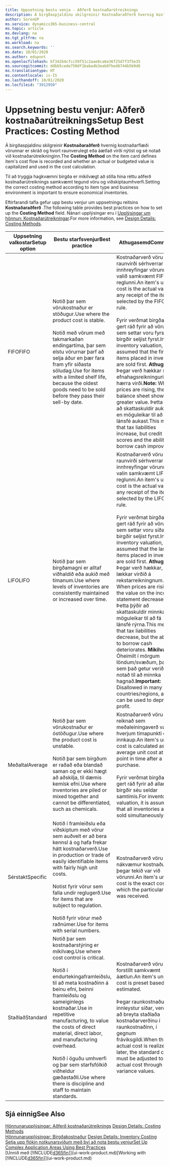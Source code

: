 ```yaml
---
title: Uppsetning bestu venja - Aðferð kostnaðarútreiknings
description: Á birgðaspjaldinu skilgreinir Kostnaðaraðferð hvernig kostnaðarflæði vörunnar er skráð og hvort raunverulegt eða áætlað virði nýtist og sé notað við kostnaðarútreikninginn.
author: SorenGP
ms.service: dynamics365-business-central
ms.topic: article
ms.devlang: na
ms.tgt_pltfrm: na
ms.workload: na
ms.search.keywords: ''
ms.date: 10/01/2020
ms.author: edupont
ms.openlocfilehash: bf342b4cfcc59f51c2aae8ca6e36f25d7f3f5e35
ms.sourcegitcommit: ddbb5cede750df1baba4b3eab8fbed6744b5b9d6
ms.translationtype: HT
ms.contentlocale: is-IS
ms.lasthandoff: 10/01/2020
ms.locfileid: "3912950"
---
```

# <a name="setup-best-practices-costing-method"></a><span data-ttu-id="be640-103">Uppsetning bestu venjur: Aðferð kostnaðarútreiknings</span><span class="sxs-lookup"><span data-stu-id="be640-103">Setup Best Practices: Costing Method</span></span>

<span data-ttu-id="be640-104">Á birgðaspjaldinu skilgreinir **Kostnaðaraðferð** hvernig kostnaðarflæði vörunnar er skráð og hvort raunverulegt eða áætlað virði nýtist og sé notað við kostnaðarútreikninginn.</span><span class="sxs-lookup"><span data-stu-id="be640-104">The **Costing Method** on the item card defines item's cost flow is recorded and whether an actual or budgeted value is capitalized and used in the cost calculation.</span></span>  

 <span data-ttu-id="be640-105">Til að tryggja hagkvæmni birgða er mikilvægt að stilla hina réttu aðferð kostnaðarútreiknings samkvæmt tegund vöru og viðskiptaumhverfi.</span><span class="sxs-lookup"><span data-stu-id="be640-105">Setting the correct costing method according to item type and business environment is important to ensure economical inventories.</span></span>  

 <span data-ttu-id="be640-106">Eftirfarandi tafla gefur upp bestu venjur um uppsetningu reitsins **Kostnaðaraðferð** .</span><span class="sxs-lookup"><span data-stu-id="be640-106">The following table provides best practices on how to set up the **Costing Method** field.</span></span> <span data-ttu-id="be640-107">Nánari upplýsingar eru í [Upplýsingar um hönnun: Kostnaðarútreikningar](design-details-costing-methods.md).</span><span class="sxs-lookup"><span data-stu-id="be640-107">For more information, see [Design Details: Costing Methods](design-details-costing-methods.md).</span></span>  

|<span data-ttu-id="be640-108">Uppsetning valkostar</span><span class="sxs-lookup"><span data-stu-id="be640-108">Setup option</span></span>|<span data-ttu-id="be640-109">Bestu starfsvenjur</span><span class="sxs-lookup"><span data-stu-id="be640-109">Best practice</span></span>|<span data-ttu-id="be640-110">Athugasemd</span><span class="sxs-lookup"><span data-stu-id="be640-110">Comment</span></span>|  
|------------------|-------------------|-------------|  
|<span data-ttu-id="be640-111">FIFO</span><span class="sxs-lookup"><span data-stu-id="be640-111">FIFO</span></span>|<span data-ttu-id="be640-112">Notið þar sem vörukostnaður er stöðugur.</span><span class="sxs-lookup"><span data-stu-id="be640-112">Use where the product cost is stable.</span></span><br /><br /> <span data-ttu-id="be640-113">Notið með vörum með takmarkaðan endingartíma, þar sem elstu vörurnar þarf að selja áður en þær fara fram yfir síðasta söludag.</span><span class="sxs-lookup"><span data-stu-id="be640-113">Use for items with a limited shelf life, because the oldest goods need to be sold before they pass their sell-by date.</span></span>|<span data-ttu-id="be640-114">Kostnaðarverð vöru er raunvirði sérhverrar innhreyfingar vörunnar, valið samkvæmt FIFO-reglunni.</span><span class="sxs-lookup"><span data-stu-id="be640-114">An item's unit cost is the actual value of any receipt of the item, selected by the FIFO rule.</span></span><br /><br /> <span data-ttu-id="be640-115">Fyrir verðmat birgða, er gert ráð fyrir að vörur sem settar voru fyrst í birgðir seljist fyrst.</span><span class="sxs-lookup"><span data-stu-id="be640-115">In inventory valuation, it is assumed that the first items placed in inventory are sold first.</span></span> <span data-ttu-id="be640-116">**Athugið:** Þegar verð hækkar sýnir efnahagsreikningurinn hærra virði.</span><span class="sxs-lookup"><span data-stu-id="be640-116">**Note:**  When prices are rising, the balance sheet shows greater value.</span></span> <span data-ttu-id="be640-117">Þetta þýðir að skattaskuldir aukast, en möguleikar til að fá lánsfé aukast.</span><span class="sxs-lookup"><span data-stu-id="be640-117">This means that tax liabilities increase, but credit scores and the ability to borrow cash improve.</span></span>|  
|<span data-ttu-id="be640-118">LIFO</span><span class="sxs-lookup"><span data-stu-id="be640-118">LIFO</span></span>|<span data-ttu-id="be640-119">Notið þar sem birgðamagni er alltaf viðhaldið eða aukið með tímanum.</span><span class="sxs-lookup"><span data-stu-id="be640-119">Use where levels of inventories are consistently maintained or increased over time.</span></span>|<span data-ttu-id="be640-120">Kostnaðarverð vöru er raunvirði sérhverrar innhreyfingar vörunnar, valin samkvæmt LIFO-reglunni.</span><span class="sxs-lookup"><span data-stu-id="be640-120">An item's unit cost is the actual value of any receipt of the item, selected by the LIFO rule.</span></span><br /><br /> <span data-ttu-id="be640-121">Fyrir verðmat birgða, er gert ráð fyrir að vörur sem settar voru síðast í birgðir seljist fyrst.</span><span class="sxs-lookup"><span data-stu-id="be640-121">In inventory valuation, it is assumed that the last items placed in inventory are sold first.</span></span> <span data-ttu-id="be640-122">**Athugið:** Þegar verð hækkar, lækkar virðið á rekstarreikningnum.</span><span class="sxs-lookup"><span data-stu-id="be640-122">**Note:**  When prices are rising, the value on the income statement decreases.</span></span> <span data-ttu-id="be640-123">Þetta þýðir að skattaskuldir minnka, en möguleikar til að fá lánsfé rýrna.</span><span class="sxs-lookup"><span data-stu-id="be640-123">This means that tax liabilities decrease, but the ability to borrow cash deteriorates.</span></span> <span data-ttu-id="be640-124">**Mikilvægt:** Óheimilt í mörgum löndum/svæðum, þar sem það getur verið notað til að minnka hagnað.</span><span class="sxs-lookup"><span data-stu-id="be640-124">**Important:**  Disallowed in many countries/regions, as it can be used to depress profit.</span></span>|  
|<span data-ttu-id="be640-125">Meðaltal</span><span class="sxs-lookup"><span data-stu-id="be640-125">Average</span></span>|<span data-ttu-id="be640-126">Notið þar sem vörukostnaður er óstöðugur.</span><span class="sxs-lookup"><span data-stu-id="be640-126">Use where the product cost is unstable.</span></span><br /><br /> <span data-ttu-id="be640-127">Notið þar sem birgðum er raðað eða blandað saman og er ekki hægt að aðskilja, til dæmis kemísk efni.</span><span class="sxs-lookup"><span data-stu-id="be640-127">Use where inventories are piled or mixed together and cannot be differentiated, such as chemicals.</span></span>|<span data-ttu-id="be640-128">Kostnaðarverð vöru er reiknað sem meðaleiningaverð vara á hverjum tímapunkti eftir innkaup.</span><span class="sxs-lookup"><span data-stu-id="be640-128">An item's unit cost is calculated as the average unit cost at each point in time after a purchase.</span></span><br /><br /> <span data-ttu-id="be640-129">Fyrir verðmat birgða er gert ráð fyrir að allar birgðir séu seldar samtímis.</span><span class="sxs-lookup"><span data-stu-id="be640-129">For inventory valuation, it is assumed that all inventories are sold simultaneously.</span></span>|
|<span data-ttu-id="be640-130">Sérstakt</span><span class="sxs-lookup"><span data-stu-id="be640-130">Specific</span></span>|<span data-ttu-id="be640-131">Notið í framleiðslu eða viðskiptum með vörur sem auðvelt er að bera kennsl á og hafa frekar hátt kostnaðarverð.</span><span class="sxs-lookup"><span data-stu-id="be640-131">Use in production or trade of easily identifiable items with fairly high unit costs.</span></span><br /><br /> <span data-ttu-id="be640-132">Notist fyrir vörur sem falla undir reglugerð.</span><span class="sxs-lookup"><span data-stu-id="be640-132">Use for items that are subject to regulation.</span></span><br /><br /> <span data-ttu-id="be640-133">Notið fyrir vörur með raðnúmer.</span><span class="sxs-lookup"><span data-stu-id="be640-133">Use for items with serial numbers.</span></span>|<span data-ttu-id="be640-134">Kostnaðarverð vöru er nákvæmur kostnaður þegar tekið var við vörunni.</span><span class="sxs-lookup"><span data-stu-id="be640-134">An item's unit cost is the exact cost at which the particular unit was received.</span></span>|
|<span data-ttu-id="be640-135">Staðlað</span><span class="sxs-lookup"><span data-stu-id="be640-135">Standard</span></span>|<span data-ttu-id="be640-136">Notið þar sem kostnaðarstýring er mikilvæg.</span><span class="sxs-lookup"><span data-stu-id="be640-136">Use where cost control is critical.</span></span><br /><br /> <span data-ttu-id="be640-137">Notið í endurtekingaframleiðslu, til að meta kostnaðinn á beinu efni, beinni framleiðslu og sameiginlegs kostnaðar.</span><span class="sxs-lookup"><span data-stu-id="be640-137">Use in repetitive manufacturing, to value the costs of direct material, direct labor, and manufacturing overhead.</span></span><br /><br /> <span data-ttu-id="be640-138">Notið í öguðu umhverfi og þar sem starfsfólkið viðheldur gæðastaðli.</span><span class="sxs-lookup"><span data-stu-id="be640-138">Use where there is discipline and staff to maintain standards.</span></span>|<span data-ttu-id="be640-139">Kostnaðarverð vöru er forstillt samkvæmt áætlun.</span><span class="sxs-lookup"><span data-stu-id="be640-139">An item's unit cost is preset based on estimated.</span></span><br /><br /> <span data-ttu-id="be640-140">Þegar raunkostnaður er innleystur síðar, verður að breyta staðlaða kostnaðarverðinu í raunkostnaðinn, í gegnum fráviksgildi.</span><span class="sxs-lookup"><span data-stu-id="be640-140">When the actual cost is realized later, the standard cost must be adjusted to the actual cost through variance values.</span></span>|  

## <a name="see-also"></a><span data-ttu-id="be640-141">Sjá einnig</span><span class="sxs-lookup"><span data-stu-id="be640-141">See Also</span></span>  
 <span data-ttu-id="be640-142">[Hönnunarupplýsingar: Aðferð kostnaðarútreiknings](design-details-costing-methods.md) </span><span class="sxs-lookup"><span data-stu-id="be640-142">[Design Details: Costing Methods](design-details-costing-methods.md) </span></span>  
 <span data-ttu-id="be640-143">[Hönnunarupplýsingar: Birgðakostnaður](design-details-inventory-costing.md) </span><span class="sxs-lookup"><span data-stu-id="be640-143">[Design Details: Inventory Costing](design-details-inventory-costing.md) </span></span>  
 [<span data-ttu-id="be640-144">Setja upp flókin notkunarsviðum með því að nota bestu venjur</span><span class="sxs-lookup"><span data-stu-id="be640-144">Set Up Complex Application Areas Using Best Practices</span></span>](set-up-complex-application-areas-using-best-practices.md)  
 <span data-ttu-id="be640-145">[Unnið með [!INCLUDE[d365fin](includes/d365fin_md.md)]](ui-work-product.md)</span><span class="sxs-lookup"><span data-stu-id="be640-145">[Working with [!INCLUDE[d365fin](includes/d365fin_md.md)]](ui-work-product.md)</span></span>
